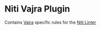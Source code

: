 # Niti Vajra Plugin

Contains [Vajra](https://github.com/project-vajra/vajra) specific rules for the [Niti Linter](https://github.com/project-vajra/niti)